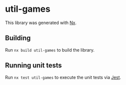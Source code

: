 # util-games

This library was generated with [Nx](https://nx.dev).

## Building

Run `nx build util-games` to build the library.

## Running unit tests

Run `nx test util-games` to execute the unit tests via [Jest](https://jestjs.io).
